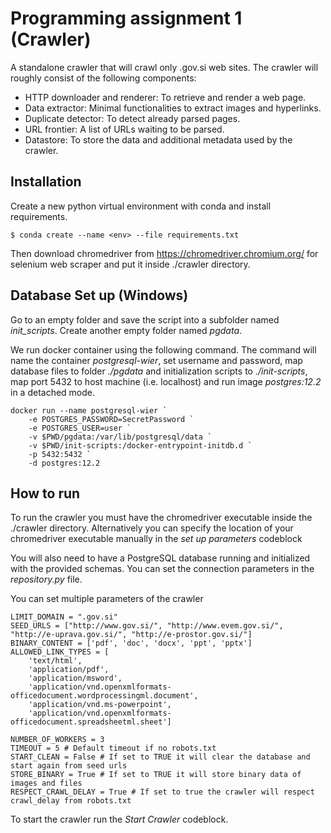 # Programming assignment 1 (Crawler)
A standalone crawler that will crawl only .gov.si web sites. 
The crawler will roughly consist of the following components:

- HTTP downloader and renderer: To retrieve and render a web page.
- Data extractor: Minimal functionalities to extract images and hyperlinks.
- Duplicate detector: To detect already parsed pages.
- URL frontier: A list of URLs waiting to be parsed.
- Datastore: To store the data and additional metadata used by the crawler.

## Installation

Create a new python virtual environment with conda and install requirements.
```
$ conda create --name <env> --file requirements.txt
```
Then download chromedriver from https://chromedriver.chromium.org/ for selenium web scraper and put it inside ./crawler directory.

## Database Set up (Windows)

Go to an empty folder and save the script into a subfolder named *init_scripts*. Create another empty folder named *pgdata*.

We run docker container using the following command. The command will name the container *postgresql-wier*, set username and password, map database files to folder *./pgdata* and initialization scripts to *./init-scripts*, map port 5432 to host machine (i.e. localhost) and run image *postgres:12.2* in a detached mode.

```
docker run --name postgresql-wier `
    -e POSTGRES_PASSWORD=SecretPassword `
    -e POSTGRES_USER=user `
    -v $PWD/pgdata:/var/lib/postgresql/data `
    -v $PWD/init-scripts:/docker-entrypoint-initdb.d `
    -p 5432:5432 `
    -d postgres:12.2
```

## How to run

To run the crawler you must have the chromedriver executable inside the ./crawler directory.
Alternatively you can specify the location of your chromedriver executable manually in the *set up parameters* codeblock

You will also need to have a PostgreSQL database running and initialized with the provided schemas.
You can set the connection parameters in the *repository.py* file.

You can set multiple parameters of the crawler
```
LIMIT_DOMAIN = ".gov.si"
SEED_URLS = ["http://www.gov.si/", "http://www.evem.gov.si/", "http://e-uprava.gov.si/", "http://e-prostor.gov.si/"]
BINARY_CONTENT = ['pdf', 'doc', 'docx', 'ppt', 'pptx']
ALLOWED_LINK_TYPES = [
    'text/html', 
    'application/pdf',
    'application/msword',
    'application/vnd.openxmlformats-officedocument.wordprocessingml.document',
    'application/vnd.ms-powerpoint',
    'application/vnd.openxmlformats-officedocument.spreadsheetml.sheet']

NUMBER_OF_WORKERS = 3
TIMEOUT = 5 # Default timeout if no robots.txt
START_CLEAN = False # If set to TRUE it will clear the database and start again from seed urls
STORE_BINARY = True # If set to TRUE it will store binary data of images and files
RESPECT_CRAWL_DELAY = True # If set to true the crawler will respect crawl_delay from robots.txt
```

To start the crawler run the *Start Crawler* codeblock.
